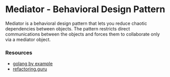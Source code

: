 # Mediator - Behavioral Design Pattern

Mediator is a behavioral design pattern that lets you reduce chaotic dependencies between objects. The pattern restricts direct communications between the objects and forces them to collaborate only via a mediator object.

### Resources
- [golang by example](https://golangbyexample.com/mediator-design-pattern-golang/)
- [refactoring.guru](https://refactoring.guru/design-patterns/mediator)
